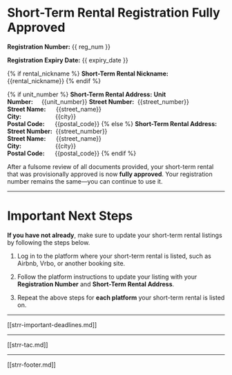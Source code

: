 # Short-Term Rental Registration Fully Approved

**Registration Number:**
{{ reg_num }}

**Registration Expiry Date:**
{{ expiry_date }}

{% if rental_nickname %}
**Short-Term Rental Nickname:**
{{rental_nickname}}
{% endif %}

{% if unit_number %}
**Short-Term Rental Address:**
**Unit Number:**&nbsp;&nbsp;&nbsp;&nbsp;&nbsp;{{unit_number}}
**Street Number:**&nbsp;  {{street_number}}  
**Street Name:**&nbsp;&nbsp;&nbsp;&nbsp;&nbsp;    {{street_name}}  
**City:**&nbsp;&nbsp;&nbsp;&nbsp;&nbsp;&nbsp;&nbsp;&nbsp;&nbsp;&nbsp;&nbsp;&nbsp;&nbsp;&nbsp;&nbsp;&nbsp;&nbsp;&nbsp;&nbsp;&nbsp;{{city}}  
**Postal Code:**&nbsp;&nbsp;&nbsp;&nbsp;&nbsp;&nbsp;{{postal_code}}
{% else %}
**Short-Term Rental Address:**
**Street Number:**&nbsp;  {{street_number}}  
**Street Name:**&nbsp;&nbsp;&nbsp;&nbsp;&nbsp;    {{street_name}}  
**City:**&nbsp;&nbsp;&nbsp;&nbsp;&nbsp;&nbsp;&nbsp;&nbsp;&nbsp;&nbsp;&nbsp;&nbsp;&nbsp;&nbsp;&nbsp;&nbsp;&nbsp;&nbsp;&nbsp;&nbsp;{{city}}  
**Postal Code:**&nbsp;&nbsp;&nbsp;&nbsp;&nbsp;&nbsp;{{postal_code}}
{% endif %}

After a fulsome review of all documents provided, your short-term rental that was provisionally approved is now **fully approved**. Your registration number remains the same—you can continue to use it.

---

# Important Next Steps
**If you have not already**, make sure to update your short-term rental listings by following the steps below.

1. Log in to the platform where your short-term rental is listed, such as Airbnb, Vrbo, or another booking site.

2. Follow the platform instructions to update your listing with your **Registration Number** and **Short-Term Rental Address**.
  
3. Repeat the above steps for **each platform** your short-term rental is listed on.
---

[[strr-important-deadlines.md]]

---

[[strr-tac.md]]

---

[[strr-footer.md]]
